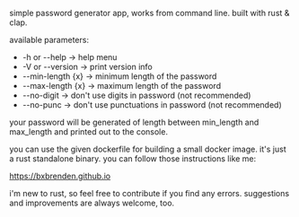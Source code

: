 simple password generator app, works from command line. built with rust & clap.

available parameters:

- -h or --help -> help menu
- -V or --version -> print version info
- --min-length {x} -> minimum length of the password
- --max-length {x} -> maximum length of the password
- --no-digit -> don't use digits in password (not recommended)
- --no-punc -> don't use punctuations in password (not recommended)

your password will be generated of length between min_length and max_length and printed out to the console.

you can use the given dockerfile for building a small docker image. it's just a rust standalone binary. you can follow those instructions like me:

https://bxbrenden.github.io

i'm new to rust, so feel free to contribute if you find any errors. suggestions and improvements are always welcome, too.
